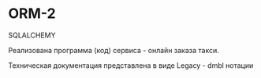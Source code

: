 # ORM-2
SQLALCHEMY

Реализована программа (код) сервиса - онлайн заказа такси.

Техническая документация представлена в виде Legacy - dmbl нотации
